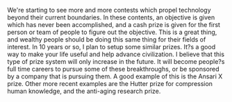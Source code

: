 We're starting to see more and more contests which propel technology beyond their current boundaries. In these contents, an objective is given which has never been accomplished, and a cash prize is given for the first person or team of people to figure out the objective. This is a great thing, and wealthy people should be doing this same thing for their fields of interest. In 10 years or so, I plan to setup some similar prizes. It?s a good way to make your life useful and help advance civilization. I believe that this type of prize system will only increase in the future. It will become people?s full time careers to pursue some of these breakthroughs, or be sponsored by a company that is pursuing them. A good example of this is the Ansari X prize. Other more recent examples are the Hutter prize for compression human knowledge, and the anti-aging research prize. 
